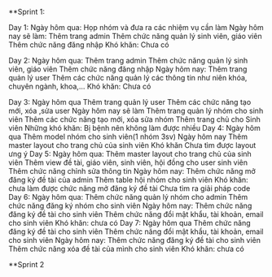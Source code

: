 **Sprint 1:

Day 1:
Ngày hôm qua: 
Họp nhóm và đưa ra các nhiệm vụ cần làm
Ngày hôm nay sẽ làm:
Thêm trang admin 
Thêm chức năng quản lý sinh viên, giáo viên
Thêm chức năng đăng nhập
Khó khăn: 
Chưa có

Day 2:
Ngày hôm qua:
Thêm trang admin 
Thêm chức năng quản lý sinh viên, giáo viên
Thêm chức năng đăng nhập
Ngày hôm nay: 
Thêm trang quản lý user
Thêm các chức năng quản lý các thông tin như niên khóa, chuyên ngành, khoa,...
Khó khăn: Chưa có

Day 3:
Ngày hôm qua 
Thêm trang quản lý user
Thêm các chức năng tạo mới, xóa ,sửa user
Ngày hôm nay sẽ làm
Thêm trang quản lý nhóm cho sinh viên
Thêm các chức năng tạo mới, xóa sửa nhóm
Thêm trang chủ cho Sinh viên
Những khó khăn:
Bị bệnh nên không làm được nhiều
Day 4:
Ngày hôm qua
Thêm model nhóm cho sinh viên(1 nhóm 3sv)
Ngày hôm nay
Thêm master layout cho trang chủ của sinh viên
Khó khăn
Chưa tìm được layout ưng ý
Day 5: 
Ngày hôm qua:
Thêm master layout cho trang chủ của sinh viên
Thêm view đề tài, giáo viên, sinh viên, hội đồng cho user sinh viên
Thêm chức năng chỉnh sửa thông tin
Ngày hôm nay: 
Thêm chức năng mở đăng ký đề tài của admin
Thêm table hội nhóm cho sinh viên
Khó khăn: chưa làm được chức năng mở đăng ký đề tài
Chưa tìm ra giải pháp code
Day 6:
Ngày hôm qua:
Thêm chức năng quản lý nhóm cho admin
Thêm chức năng đăng ký nhóm cho sinh viên
Ngày hôm nay:
Thêm chức năng đăng ký đề tài cho sinh viên
Thêm chức năng đổi mật khẩu, tài khoản, email cho sinh viên
Khó khăn: chưa có
Day 7: 
Ngày hôm qua
Thêm chức năng đăng ký đề tài cho sinh viên
Thêm chức năng đổi mật khẩu, tài khoản, email cho sinh viên
Ngày hôm nay:
Thêm chức năng đăng ký đề tài cho sinh viên
Thêm chức năng xóa đề tài của mình cho sinh viên
Khó khăn: chưa có

**Sprint 2
